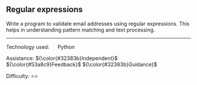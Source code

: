 ## Regular expressions
Write a program to validate email addresses using regular expressions. This helps in understanding pattern matching and text processing.

<hr>

Technology used: <img src="https://github.com/user-attachments/assets/7d285894-8452-4382-9eb4-59ed43c78129" height="15" width="15" valign="center"> Python

Assistance: ${\color{#32383b}Independent}$ ${\color{#53a8c9}Feedback}$ ${\color{#32383b}Guidance}$

Difficulty: ⭐⭐
